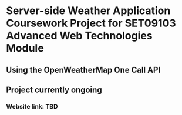 # Server-side Weather Application Coursework Project for SET09103 Advanced Web Technologies Module
## Using the OpenWeatherMap One Call API
## Project currently ongoing
### Website link: TBD
